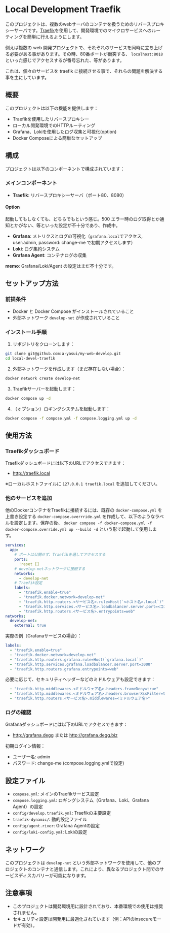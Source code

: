# Local Development Traefik

このプロジェクトは、複数のwebサーバのコンテナを扱うためのリバースプロキシーサーバです。[Traefik](https://traefik.io/)を使用して、開発環境でのマイクロサービスへのルーティングを簡単に行えるようにします。

例えば複数の web 開発プロジェクトで、それぞれのサービスを同時に立ち上げる必要がある事があります。その時、80番ポートが衝突する、 `localhost:8018` といった感じでアクセスするが番号忘れた、等があります。

これは、個々のサービスを traefik に接続させる事で、それらの問題を解決する事を主にしています。

## 概要

このプロジェクトは以下の機能を提供します：

- Traefikを使用したリバースプロキシー
- ローカル開発環境でのHTTPルーティング
- Grafana、Lokiを使用したログ収集と可視化(option)
- Docker Composeによる簡単なセットアップ

## 構成

プロジェクトは以下のコンポーネントで構成されています：

### メインコンポーネント

- **Traefik**: リバースプロキシーサーバ（ポート80、8080）

#### Option

起動してもしなくても、どちらでもという感じ。500 エラー時のログ取得とか通知とかがない、等といった設定が不十分であり、作成中。

- **Grafana**: メトリクスとログの可視化（`grafana.local`でアクセス, user:admin, password: change-me で初期アクセスします）
- **Loki**: ログ集約システム
- **Grafana Agent**: コンテナログの収集

**memo**: Grafana/Loki/Agent の設定はまだ不十分です。

## セットアップ方法

### 前提条件

- Docker と Docker Compose がインストールされていること
- 外部ネットワーク `develop-net` が作成されていること

### インストール手順

1. リポジトリをクローンします：

```bash
git clone git@github.com:a-yasui/my-web-develop.git
cd local-devel-traefik
```

2. 外部ネットワークを作成します（まだ存在しない場合）：

```bash
docker network create develop-net
```

3. Traefikサーバーを起動します：

```bash
docker compose up -d
```

4. （オプション）ロギングシステムを起動します：

```bash
docker compose -f compose.yml -f compose.logging.yml up -d
```

## 使用方法

### Traefikダッシュボード

Traefikダッシュボードには以下のURLでアクセスできます：
- http://traefik.local

※ローカルホストファイルに `127.0.0.1 traefik.local` を追加してください。

### 他のサービスを追加

他のDockerコンテナをTraefikに接続するには、既存の `docker-compose.yml` を上書き設定する `docker-compose.overrride.yml` を作成して、以下のようなラベルを設定します。保存の後、 `docker compsoe -f docker-compose.yml -f docker-compose.override.yml up --build -d` という形で起動して使用します。

```yaml
services:
  app:
    # ポートは公開せず、Traefikを通してアクセスする
    ports:
      !reset []
    # develop-netネットワークに接続する
    networks:
      - develop-net
    # Traefik設定
    labels:
      - "traefik.enable=true"
      - "traefik.docker.network=develop-net"
      - "traefik.http.routers.<サービス名>.rule=Host(`<ホスト名>.local`)"
      - "traefik.http.services.<サービス名>.loadbalancer.server.port=<コンテナ内ポート>"
      - "traefik.http.routers.<サービス名>.entrypoints=web"
networks:
  develop-net:
    external: true
```

実際の例（Grafanaサービスの場合）：

```yaml
labels:
  - "traefik.enable=true"
  - "traefik.docker.network=develop-net"
  - "traefik.http.routers.grafana.rule=Host(`grafana.local`)"
  - "traefik.http.services.grafana.loadbalancer.server.port=3000"
  - "traefik.http.routers.grafana.entrypoints=web"
```

必要に応じて、セキュリティヘッダーなどのミドルウェアも設定できます：

```yaml
  - "traefik.http.middlewares.<ミドルウェア名>.headers.frameDeny=true"
  - "traefik.http.middlewares.<ミドルウェア名>.headers.browserXssFilter=true"
  - "traefik.http.routers.<サービス名>.middlewares=<ミドルウェア名>"
```

### ログの確認

Grafanaダッシュボードには以下のURLでアクセスできます：
- http://grafana.degg または http://grafana.degg.biz

初期ログイン情報：
- ユーザー名: admin
- パスワード: change-me (compose.logging.ymlで設定)

## 設定ファイル

- `compose.yml`: メインのTraefikサービス設定
- `compose.logging.yml`: ロギングシステム（Grafana、Loki、Grafana Agent）の設定
- `config/develop.traefik.yml`: Traefikの主要設定
- `traefik-dynamic/`: 動的設定ファイル
- `config/agent.river`: Grafana Agentの設定
- `config/loki-config.yml`: Lokiの設定

## ネットワーク

このプロジェクトは `develop-net` という外部ネットワークを使用して、他のプロジェクトのコンテナと通信します。これにより、異なるプロジェクト間でのサービスディスカバリーが可能になります。

## 注意事項

- このプロジェクトは開発環境用に設計されており、本番環境での使用は推奨されません。
- セキュリティ設定は開発用に最適化されています（例：APIのinsecureモードが有効）。
